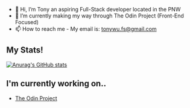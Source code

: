 - 👋 Hi, I’m Tony an aspiring Full-Stack developer located in the PNW
- 🌱 I’m currently making my way through The Odin Project (Front-End Focused)
- 📫 How to reach me - My email is: tonywu.fs@gmail.com

<h2>My Stats!</h2>

[![Anurag's GitHub stats](https://github-readme-stats.vercel.app/api?username=Tanukana&show_icons=true&theme=tokyonight)](https://github.com/anuraghazra/github-readme-stats)

<h2>I'm currently working on..</h2>
<ul>
  <li><a href="https://www.theodinproject.com/">The Odin Project</a></li>
  </ul>
<!---
Tanukana/Tanukana is a ✨ special ✨ repository because its `README.md` (this file) appears on your GitHub profile.
You can click the Preview link to take a look at your changes.
--->
